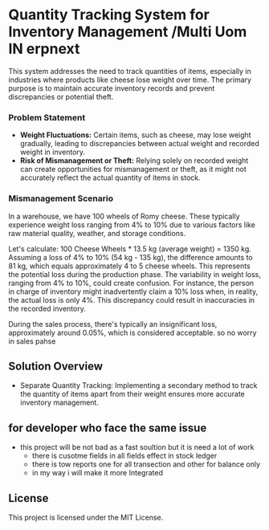 # Quantity Tracking System for Inventory Management /Multi Uom IN erpnext
This system addresses the need to track quantities of items, especially in industries where products like cheese lose weight over time. The primary purpose is to maintain accurate inventory records and prevent discrepancies or potential theft.

### Problem Statement
- **Weight Fluctuations:** Certain items, such as cheese, may lose weight gradually, leading to discrepancies between actual weight and recorded weight in inventory.
- **Risk of Mismanagement or Theft:** Relying solely on recorded weight can create opportunities for mismanagement or theft, as it might not accurately reflect the actual quantity of items in stock.

### Mismanagement Scenario 
In a warehouse, we have 100 wheels of Romy cheese. These typically experience weight loss ranging from 4% to 10% due to various factors like raw material quality, weather, and storage conditions.

Let's calculate:
100 Cheese Wheels * 13.5 kg (average weight) = 1350 kg.
Assuming a loss of 4% to 10% (54 kg - 135 kg), the difference amounts to 81 kg, which equals approximately 4 to 5 cheese wheels. This represents the potential loss during the production phase.
The variability in weight loss, ranging from 4% to 10%, could create confusion. For instance, the person in charge of inventory might inadvertently claim a 10% loss when, in reality, the actual loss is only 4%. This discrepancy could result in inaccuracies in the recorded inventory.

During the sales process, there's typically an insignificant loss, approximately around 0.05%, which is considered acceptable. so no worry in sales pahse

## Solution Overview
- Separate Quantity Tracking: Implementing a secondary method to track the quantity of items apart from their weight ensures more accurate inventory management.

## for developer who face the same issue 
- this project will be not bad as a fast soultion but it is need a lot of work 
  - there is cusotme fields in all fields effect in stock ledger
  - there is tow reports one for all transection and other for balance only
  - in my way i will make it more Integrated  



## License
This project is licensed under the MIT License.


